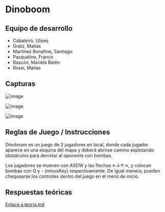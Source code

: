 # Dinoboom

## Equipo de desarrollo

- Cabaleiro, Ulises
- Gratz, Matías
- Martínez Bonafine, Santiago
- Pasqualino, Franco
- Rascón, Mariela Belén
- Rossi, Matías

## Capturas
![image](https://user-images.githubusercontent.com/72177829/139638166-5d44c8bc-e2d4-4a1c-aeca-13f236e23404.png)

![image](https://user-images.githubusercontent.com/72177829/139639447-4067f5ee-a25f-44c5-8069-2b048fda5710.png)

![image](https://user-images.githubusercontent.com/72177829/139637463-942e565f-d13c-4b9c-8bc4-48b5fcc9f067.png)

## Reglas de Juego / Instrucciones

Dinoboom es un juego de 2 jugadores en local, donde cada jugador aparece en una esquina del mapa y deberá abrirse camino explotando obstáculos para derrotar al oponente con bombas.

Los jugadores se mueven con ASDW y las flechas ←↓↑→, y colocan bombas con Q y - (minusKey) respectivamente.
De igual manera, pueden chequearse los controles dentro del juego en el menú de inicio.

## Respuestas teóricas

[Enlace a teoria.md](https://github.com/pdepjm/2021-o-tpi-juego-programamertos/blob/master/teoria.md)
